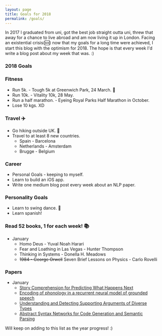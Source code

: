 ```yaml
---
layout: page
title: Goals for 2018
permalink: /goals/
---
```


In 2017 I graduated from uni, got the best job straight outta uni, threw that away for a chance to live abroad and am now living it up in London.
Facing an existential crisis(:sos:) now that my goals for a long time were achieved, I start this blog with the optimism for 2018.
The hope is that every week I'd write a blog post about my week that was. :)

### 2018 Goals

### Fitness
* Run 5k. - Tough 5k at Greenwich Park, 24 March. :runner:
* Run 10k. - Vitality 10k, 28 May.
* Run a half marathon. - Eyeing Royal Parks Half Marathon in October.
* Lose 10 kgs. XD

### Travel :airplane:
* Go hiking outside UK. :sunrise_over_mountains:
* Travel to at least 8 new countries.
	* Spain - Barcelona
	* Netherlands - Amsterdam 
	* Brugge - Belgium

### Career
* Personal Goals - keeping to myself.
* Learn to build an iOS app. 
* Write one medium blog post every week about an NLP paper.

### Personality Goals
* Learn to swing dance. :dancer:
* Learn spanish!

### Read 52 books, 1 for each week! :books:

* January
	* Homo Deus - Yuval Noah Harari
	* Fear and Loathing in Las Vegas - Hunter Thompson
	* Thinking in Systems - Donella H. Meadows
	* ~~1984 - George Orwell~~ Seven Brief Lessons on Physics - Carlo Rovelli

### Papers 

* January
	* [Story Comprehension for Predicting What Happens Next](http://aclweb.org/anthology/D17-1168) 
	* [Encoding of phonology in a recurrent neural model of grounded speech](https://aclweb.org/anthology/K/K17/K17-1037.pdf)
	* [Understanding and Detecting Supporting Arguments of Diverse Types](http://www.ccs.neu.edu/home/luwang/papers/ACL2017b.pdf) 
	* [Abstract Syntax Networks for Code Generation and Semantic Parsing](https://arxiv.org/pdf/1704.07535.pdf)

Will keep on adding to this list as the year progress! :)
